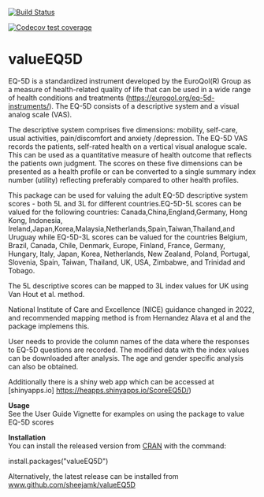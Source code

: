 <!-- badges: start -->
  
  [![Build Status](https://travis-ci.org/sheejamk/valueEQ5D.svg?branch=master)](https://travis-ci.org/sheejamk/valueEQ5D)
<!-- badges: end -->
      
<!-- badges: start -->
   [![Codecov test coverage](https://codecov.io/gh/sheejamk/valueEQ5D/branch/master/graph/badge.svg)](https://codecov.io/gh/sheejamk/valueEQ5D?branch=master)
    <!-- badges: end -->
  
# valueEQ5D
EQ-5D is a standardized instrument developed by the EuroQol(R) Group as a measure of health-related quality of life that can be used in a wide range of health conditions and treatments (https://euroqol.org/eq-5d-instruments/). The EQ-5D consists of a descriptive system and a visual analog scale (VAS).

The descriptive system comprises five dimensions: mobility, self-care, usual activities, pain/discomfort and anxiety /depression. The EQ-5D VAS records the patients, self-rated health on a vertical visual analogue scale. This can be used as a quantitative measure of health outcome that reflects the patients own judgment. The scores on these five dimensions can be presented as a health profile or can be converted to a single summary index number (utility) reflecting preferably compared to other health profiles.

This package can be used for valuing the adult EQ-5D descriptive system scores - both 5L and 3L for different countries.EQ-5D-5L scores can be valued for the following countries: Canada,China,England,Germany, Hong Kong, Indonesia, Ireland,Japan,Korea,Malaysia,Netherlands,Spain,Taiwan,Thailand,and Uruguay while EQ-5D-3L scores can be valued for the countries Belgium, Brazil, Canada, Chile, Denmark, Europe, Finland, France, Germany, Hungary, Italy, Japan, Korea, Netherlands, New Zealand, Poland, Portugal, Slovenia, Spain, Taiwan, Thailand, UK, USA, Zimbabwe, and Trinidad and Tobago. 

The 5L descriptive scores can be mapped to 3L index values for UK using Van Hout et al. method. 

National Institute of Care and Excellence (NICE) guidance changed in 2022, and recommended mapping method is from Hernandez Alava et al and the package implemens this.

User needs to provide the column names of the data where the responses to EQ-5D questions are recorded. The modified data with the index values can be downloaded after analysis. The age and gender specific analysis can also be obtained.

Additionally there is a shiny web app which can be accessed at [shinyapps.io]  https://heapps.shinyapps.io/ScoreEQ5D/) 


**Usage**<br/>
See the User Guide Vignette for examples on using the package to value EQ-5D scores

**Installation**<br/>
You can install the released version from [CRAN](https://CRAN.R-project.org) with the command:

install.packages("valueEQ5D") 

Alternatively, the latest release can be installed from www.github.com/sheejamk/valueEQ5D

